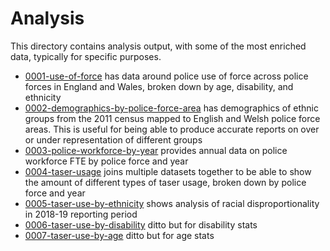 # Analysis

This directory contains analysis output, with some of the most enriched data, typically for specific purposes.

- [0001-use-of-force](0001-use-of-force) has data around police use of force across police forces in England and Wales, broken down by age, disability, and ethnicity
- [0002-demographics-by-police-force-area](0002-demographics-by-police-force-area) has demographics of ethnic groups from the 2011 census mapped to English and Welsh police force areas. This is useful for being able to produce accurate reports on over or under representation of different groups
- [0003-police-workforce-by-year](0003-police-workforce-by-year) provides annual data on police workforce FTE by police force and year
- [0004-taser-usage](0004-taser-usage) joins multiple datasets together to be able to show the amount of different types of taser usage, broken down by police force and year
- [0005-taser-use-by-ethnicity](0005-taser-use-by-ethnicity) shows analysis of racial disproportionality in 2018-19 reporting period
- [0006-taser-use-by-disability](0006-taser-use-by-disability) ditto but for disability stats
- [0007-taser-use-by-age](0007-taser-use-by-age) ditto but for age stats
